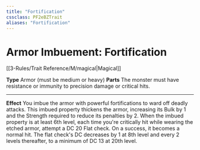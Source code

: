 ```yaml
---
title: "Fortification"
cssclass: PF2eBZTrait
aliases: "Fortification"
---
```


# Armor Imbuement: Fortification
[[3-Rules/Trait Reference/M/magical|Magical]]

**Type** Armor (must be medium or heavy)
**Parts** The monster must have resistance or immunity to precision damage or critical hits.

* * *

**Effect** You imbue the armor with powerful fortifications to ward off deadly attacks. This imbued property thickens the armor, increasing its Bulk by 1 and the Strength required to reduce its penalties by 2. When the imbued property is at least 6th level, each time you're critically hit while wearing the etched armor, attempt a DC 20 Flat check. On a success, it becomes a normal hit. The flat check's DC decreases by 1 at 8th level and every 2 levels thereafter, to a minimum of DC 13 at 20th level.